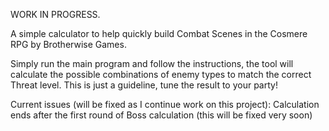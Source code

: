 WORK IN PROGRESS.

A simple calculator to help quickly build Combat Scenes in the Cosmere RPG by Brotherwise Games.

Simply run the main program and follow the instructions, the tool will calculate the possible combinations of enemy types to match the correct Threat level. This is just a guideline, tune the result to your party!

Current issues (will be fixed as I continue work on this project):
Calculation ends after the first round of Boss calculation (this will be fixed very soon)